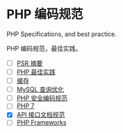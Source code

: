 # PHP 编码规范

PHP Specifications, and best practice.

PHP 编码规范，最佳实践。

* [ ] [PSR 摘要](psr-standards.md)
* [ ] [PHP 最佳实践](best-practice.md)
* [ ] [缓存](caching.md)
* [ ] [MySQL 查询优化](mysql-query-optimization.md)
* [ ] [PHP 安全编码规范](security-spec.md)
* [ ] [PHP 7](PHP7.md)
* [x] [API 接口文档规范](api.md)
* [ ] [PHP Frameworks](php-frameworks.md)

